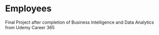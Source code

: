 # Employees
Final Project after completion of Business Intelligence  and Data Analytics from Udemy Career 365 
